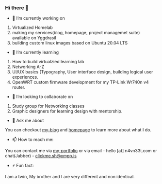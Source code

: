 ### Hi there 👋

- 🔭 I’m currently working on


1. Virtualized Homelab
2. making my services(blog, homepage, project managemet suite) available on Yggdrasil
3. building custom linux images based on Ubuntu 20.04 LTS


- 🌱 I’m currently learning 


1. How to build virtualzied learning lab
2. Networking A-Z
3. UI/UX basics (Typography, User interface design, building logical user experiences.
4. OpenWRT custom firmware development for my TP-Link Wr740n v4 router.


- 👯 I’m looking to collaborate on 


1. Study group for Networking classes
2. Graphic designers for learning design with mentorship.


<!--
- 🤔 I’m looking for help with 


N/A
-->

- 💬 Ask me about 


You can checkout [my-blog](https://blog.n4vn33t.com) and [homepage](https://n4vn33t.com) to learn more about what I do.


- 📫 How to reach me:  


You can contact me via [my-portfolio](https://hire.n4vn33t.com) or via email - hello [at] n4vn33t.com or chat(Jabber) - clickme.sh@xmpp.is


- ⚡ Fun fact: 


I am a twin, My brother and I are very different and non identical.
